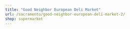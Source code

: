 ```yaml
---
title: "Good Neighbor European Deli Market"
url: /sacramento/good-neighbor-european-deli-market-2/
shop: supermarket
---
```

